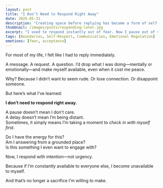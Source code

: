 ```yaml
---
layout: post
title: "I Don’t Need to Respond Right Away"
date: 2025-05-31
description: "Creating space before replying has become a form of self-respect."
thumbnail: /images/posts/responding-later.jpg
excerpt: "I used to respond instantly out of fear. Now I pause out of self-trust. A thoughtful reply is worth the wait."
tags: [Boundaries, Self-Respect, Communication, Emotional Regulation]
emotions: [fear, acceptance]
---
```


For most of my life, I felt like I had to reply immediately.

A message. A request. A question. I’d drop what I was doing—mentally or emotionally—and make myself available, even when it cost me peace.

Why? Because I didn’t want to seem rude. Or lose connection. Or disappoint someone.

But here’s what I’ve learned:

**I don’t need to respond right away.**

A pause doesn’t mean I don’t care.  
A delay doesn’t mean I’m being distant.  
Sometimes, it simply means I’m taking a moment to *check in with myself first*.

Do I have the energy for this?  
Am I answering from a grounded place?  
Is this something I even want to engage with?

Now, I respond with intention—not urgency.

Because if I’m constantly available to everyone else, I become unavailable to myself.

And that’s no longer a sacrifice I’m willing to make.

